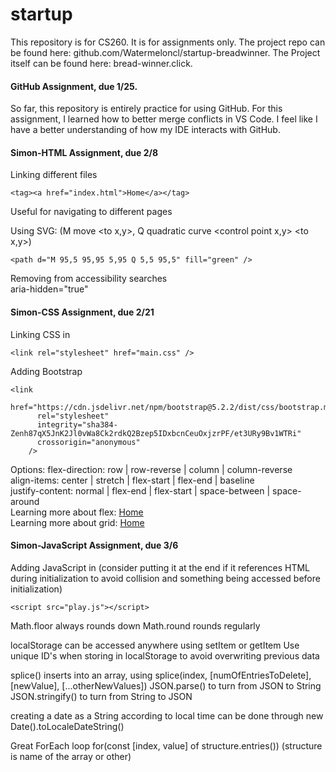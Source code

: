 # startup
This repository is for CS260. It is for assignments only. The project repo can be found here: github.com/Watermeloncl/startup-breadwinner. The Project itself can be found here: bread-winner.click.

#### GitHub Assignment, due 1/25.
So far, this repository is entirely practice for using GitHub.  For this assignment, I learned how to better merge conflicts in VS Code. I feel like I have a better understanding of how my IDE interacts with GitHub.

#### Simon-HTML Assignment, due 2/8
Linking different files  

```
<tag><a href="index.html">Home</a></tag>  
```

Useful for navigating to different pages  

Using SVG:
(M move <to x,y>, Q quadratic curve <control point x,y> <to x,y>)  

```
<path d="M 95,5 95,95 5,95 Q 5,5 95,5" fill="green" />  
```

Removing from accessibility searches  
aria-hidden="true"  

#### Simon-CSS Assignment, due 2/21
Linking CSS in

```
<link rel="stylesheet" href="main.css" />
```

Adding Bootstrap

```
<link
      href="https://cdn.jsdelivr.net/npm/bootstrap@5.2.2/dist/css/bootstrap.min.css"
      rel="stylesheet"
      integrity="sha384-Zenh87qX5JnK2Jl0vWa8Ck2rdkQ2Bzep5IDxbcnCeuOxjzrPF/et3URy9Bv1WTRi"
      crossorigin="anonymous"
    />
```

Options:
flex-direction: row | row-reverse | column | column-reverse  
align-items: center | stretch | flex-start | flex-end | baseline  
justify-content: normal | flex-end | flex-start | space-between | space-around  
Learning more about flex: <a href="https://flexboxfroggy.com/">Home</a>  
Learning more about grid: <a href="https://cssgridgarden.com/">Home</a>  

#### Simon-JavaScript Assignment, due 3/6
Adding JavaScript in (consider putting it at the end if it references HTML during initialization to avoid collision and something being accessed before initialization)

```
<script src="play.js"></script>
```

Math.floor always rounds down
Math.round rounds regularly

localStorage can be accessed anywhere using setItem or getItem
Use unique ID's when storing in localStorage to avoid overwriting previous data

splice() inserts into an array, using splice(index, [numOfEntriesToDelete], [newValue], [...otherNewValues])
JSON.parse() to turn from JSON to String
JSON.stringify() to turn from String to JSON

creating a date as a String according to local time can be done through new Date().toLocaleDateString()

Great ForEach loop
for(const [index, value] of structure.entries())   (structure is name of the array or other)
